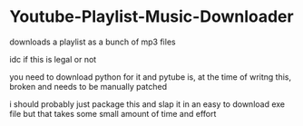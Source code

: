 # Youtube-Playlist-Music-Downloader
downloads a playlist as a bunch of mp3 files

idc if this is legal or not

you need to download python for it and pytube is, at the time of writng this, broken and needs to be manually patched

i should probably just package this and slap it in an easy to download exe file but that takes some small amount of time and effort
